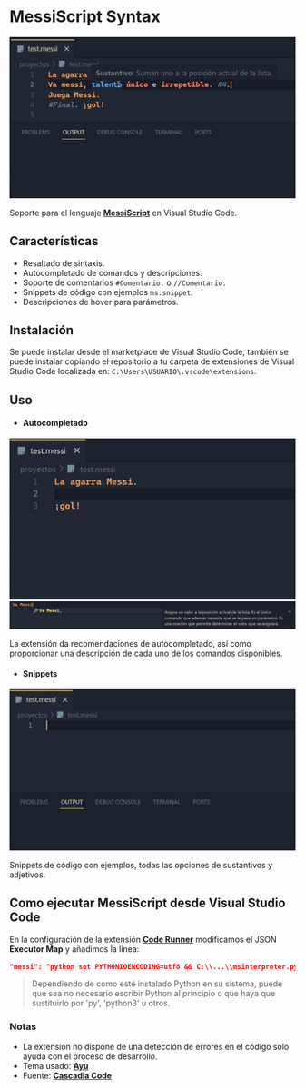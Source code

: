 # MessiScript Syntax

![MessiSyntax](https://raw.githubusercontent.com/GiovanniSCESP/MessiScript-Syntax/main/img/intro.gif)

Soporte para el lenguaje **[MessiScript](https://github.com/Erawaa/MessiScriptInterpreter)** en Visual Studio Code.

## Características
- Resaltado de sintaxis.
- Autocompletado de comandos y descripciones.
- Soporte de comentarios `#Comentario.` o `//Comentario.`
- Snippets de código con ejemplos `ms:snippet`.
- Descripciones de hover para parámetros.

## Instalación
Se puede instalar desde el marketplace de Visual Studio Code, también se puede instalar copiando el repositorio a tu carpeta de extensiones de Visual Studio Code localizada en: `C:\Users\USUARIO\.vscode\extensions`.

## Uso
- #### Autocompletado
![MessiSyntax](https://raw.githubusercontent.com/GiovanniSCESP/MessiScript-Syntax/main/img/autocompletado.gif)
![MessiSyntax](https://raw.githubusercontent.com/GiovanniSCESP/MessiScript-Syntax/main/img/descripciones.png)

La extensión da recomendaciones de autocompletado, así como proporcionar una descripción de cada uno de los comandos disponibles.

- #### Snippets
![MessiSyntax](https://raw.githubusercontent.com/GiovanniSCESP/MessiScript-Syntax/main/img/snippets.gif)

Snippets de código con ejemplos, todas las opciones de sustantivos y adjetivos.

## Como ejecutar MessiScript desde Visual Studio Code
En la configuración de la extensión **[Code Runner](https://marketplace.visualstudio.com/items?itemName=formulahendry.code-runner)** modificamos el JSON **Executor Map** y añadimos la línea:
```json
"messi": "python set PYTHONIOENCODING=utf8 && C:\\...\\msinterpreter.py"
```
> Dependiendo de como esté instalado Python en su sistema, puede que sea no necesario escribir Python al principio o que haya que sustituirlo por 'py', 'python3' u otros.

### Notas
- La extensión no dispone de una detección de errores en el código solo ayuda con el proceso de desarrollo.
- Tema usado: **[Ayu](https://marketplace.visualstudio.com/items?itemName=teabyii.ayu)**
- Fuente: **[Cascadia Code](https://github.com/microsoft/cascadia-code)**

